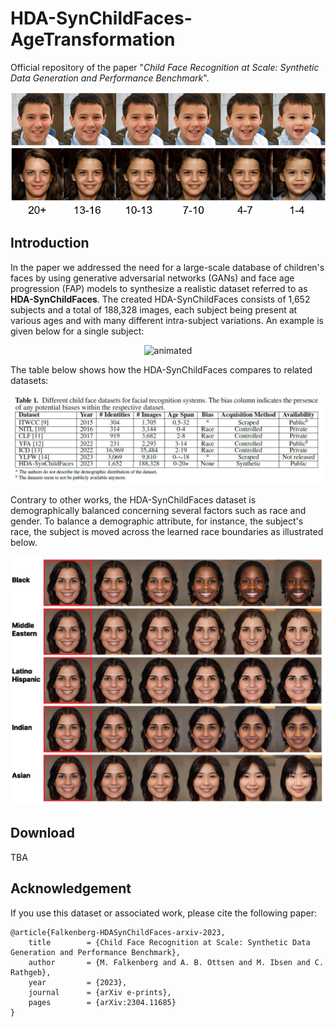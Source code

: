 # HDA-SynChildFaces-AgeTransformation

Official repository of the paper "*Child Face Recognition at Scale: Synthetic Data Generation and Performance Benchmark*". 

<p align="center">
  <img src="graphics/intro.jpg" />
</p>

## Introduction

In the paper we addressed the need for a large-scale database of children's faces by using generative adversarial networks (GANs) and face age progression (FAP) models to synthesize a realistic dataset referred to as **HDA-SynChildFaces**. The created HDA-SynChildFaces consists of 1,652 subjects and a total of 188,328 images, each subject being present at various ages and with many different intra-subject variations. An example is given below for a single subject:

<p align="center">
  <img src="graphics/intro_sample.gif" alt="animated" />
</p>

The table below shows how the HDA-SynChildFaces compares to related datasets:

<p align="center">
  <img src="graphics/hda_childface_comparison_table.jpg" />
</p>

Contrary to other works, the HDA-SynChildFaces dataset is demographically balanced concerning several factors such as race and gender. To balance a demographic attribute, for instance, the subject's race, the subject is moved across the learned race boundaries as illustrated below. 

<p align="center">
  <img src="graphics/races_compressed.jpg" />
</p>

## Download 

TBA

## Acknowledgement

If you use this dataset or associated work, please cite the following paper: 

```
@article{Falkenberg-HDASynChildFaces-arxiv-2023,
	title        = {Child Face Recognition at Scale: Synthetic Data Generation and Performance Benchmark},
	author       = {M. Falkenberg and A. B. Ottsen and M. Ibsen and C. Rathgeb},
	year         = {2023},
	journal      = {arXiv e-prints},
	pages        = {arXiv:2304.11685}
}
```
